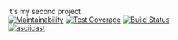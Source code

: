it's my second project  
[![Maintainability](https://api.codeclimate.com/v1/badges/23e1336527d58dbfc833/maintainability)](https://codeclimate.com/github/euhoo/project-lvl2-s413/maintainability) 
[![Test Coverage](https://api.codeclimate.com/v1/badges/23e1336527d58dbfc833/test_coverage)](https://codeclimate.com/github/euhoo/project-lvl2-s413/test_coverage) 
[![Build Status](https://travis-ci.org/euhoo/project-lvl2-s413.svg?branch=master)](https://travis-ci.org/euhoo/project-lvl2-s413)  
[![asciicast](https://asciinema.org/a/Yxprx9sYRjgekMsH3ZMB5xn3F.svg)](https://asciinema.org/a/Yxprx9sYRjgekMsH3ZMB5xn3F)
